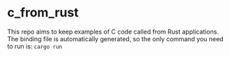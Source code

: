 # c_from_rust

This repo aims to keep examples of C code called from Rust applications.
The binding file is automatically generated, so the only command you need to run is:
`cargo run`
